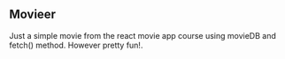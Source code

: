 

## Movieer
Just a simple movie from the react movie app course using movieDB and fetch() method. However pretty fun!.

